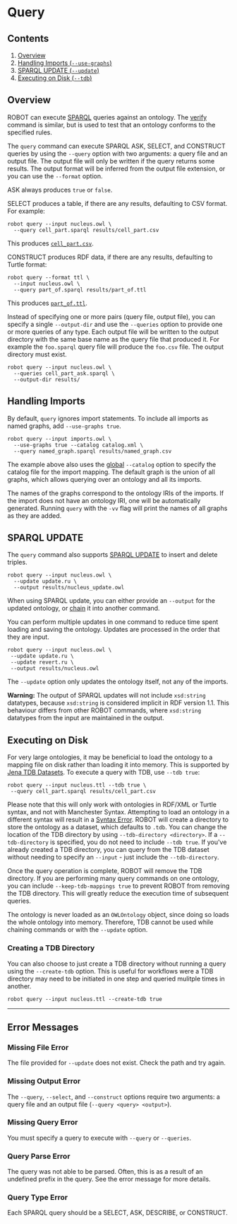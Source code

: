 # Query

## Contents

1. [Overview](#overview)
2. [Handling Imports (`--use-graphs`)](#handling-imports)
3. [SPARQL UPDATE (`--update`)](#sparql-update)
4. [Executing on Disk (`--tdb`)](#executing-on-disk)

## Overview

ROBOT can execute <a href="https://www.w3.org/TR/rdf-sparql-query/" target="_blank">SPARQL</a>
queries against an ontology. The [verify](/verify) command is similar, but is used to test that an ontology conforms to the specified rules.

The `query` command can execute SPARQL ASK, SELECT, and CONSTRUCT queries by using the `--query` option with two arguments: a query file and an output file. The output file will only be written if the query returns some results. The output format will be inferred from the output file extension, or you can use the `--format` option.

ASK always produces `true` or `false`.

SELECT produces a table, if there are any results, defaulting to CSV format. For example:

    robot query --input nucleus.owl \
      --query cell_part.sparql results/cell_part.csv

This produces <a href="/examples/cell_part.csv" target="_blank">`cell_part.csv`</a>.

CONSTRUCT produces RDF data, if there are any results, defaulting to Turtle format:

    robot query --format ttl \
      --input nucleus.owl \
      --query part_of.sparql results/part_of.ttl

This produces <a href="/examples/part_of.ttl" target="_blank">`part_of.ttl`</a>.

Instead of specifying one or more pairs (query file, output file), you can specify a single `--output-dir` and use the `--queries` option to provide one or more queries of any type. Each output file will be written to the output directory with the same base name as the query file that produced it. For example the `foo.sparql` query file will produce the `foo.csv` file. The output directory must exist.

    robot query --input nucleus.owl \
      --queries cell_part_ask.sparql \
      --output-dir results/

## Handling Imports

By default, `query` ignores import statements. To include all imports as named graphs, add `--use-graphs true`. 

    robot query --input imports.owl \
      --use-graphs true --catalog catalog.xml \
      --query named_graph.sparql results/named_graph.csv
      
The example above also uses the [global](/global)  `--catalog` option to specify the catalog file for the import mapping. The default graph is the union of all graphs, which allows querying over an ontology and all its imports.

The names of the graphs correspond to the ontology IRIs of the imports. If the import does not have an ontology IRI, one will be automatically generated. Running `query` with the `-vv` flag will print the names of all graphs as they are added.

## SPARQL UPDATE

The `query` command also supports [SPARQL UPDATE](https://www.w3.org/TR/sparql11-update/) to insert and delete triples.

    robot query --input nucleus.owl \
      --update update.ru \
      --output results/nucleus_update.owl

When using SPARQL update, you can either provide an `--output` for the updated ontology, or [chain](/chaining) it into another command.

You can perform multiple updates in one command to reduce time spent loading and saving the ontology. Updates are processed in the order that they are input.

    robot query --input nucleus.owl \
     --update update.ru \
     --update revert.ru \
     --output results/nucleus.owl

The `--update` option only updates the ontology itself, not any of the imports.

**Warning:** The output of SPARQL updates will not include `xsd:string` datatypes, because `xsd:string` is considered implicit in RDF version 1.1. This behaviour differs from other ROBOT commands, where `xsd:string` datatypes from the input are maintained in the output.

## Executing on Disk

For very large ontologies, it may be beneficial to load the ontology to a mapping file on disk rather than loading it into memory. This is supported by [Jena TDB Datasets](http://jena.apache.org/documentation/tdb/datasets.html). To execute a query with TDB, use `--tdb true`:
 
    robot query --input nucleus.ttl --tdb true \
     --query cell_part.sparql results/cell_part.csv
 
Please note that this will only work with ontologies in RDF/XML or Turtle syntax, and not with Manchester Syntax. Attempting to load an ontology in a different syntax will result in a [Syntax Error](errors#syntax-error). ROBOT will create a directory to store the ontology as a dataset, which defaults to `.tdb`. You can change the location of the TDB directory by using `--tdb-directory <directory>`. If a `--tdb-directory` is specified, you do not need to include `--tdb true`. If you've already created a TDB directory, you can query from the TDB dataset without needing to specify an `--input` - just include the `--tdb-directory`.

Once the query operation is complete, ROBOT will remove the TDB directory. If you are performing many query commands on one ontology, you can include `--keep-tdb-mappings true` to prevent ROBOT from removing the TDB directory. This will greatly reduce the execution time of subsequent queries.

The ontology is never loaded as an `OWLOntology` object, since doing so loads the whole ontology into memory. Therefore, TDB cannot be used while chaining commands or with the `--update` option.

### Creating a TDB Directory

You can also choose to just create a TDB directory without running a query using the `--create-tdb` option. This is useful for workflows were a TDB directory may need to be initiated in one step and queried mulitple times in another.

```
robot query --input nucleus.ttl --create-tdb true
```

---

## Error Messages

### Missing File Error

The file provided for `--update` does not exist. Check the path and try again.

### Missing Output Error

The `--query`, `--select`, and `--construct` options require two arguments: a query file and an output file (`--query <query> <output>`). 

### Missing Query Error

You must specify a query to execute with `--query` or `--queries`.

### Query Parse Error

The query was not able to be parsed. Often, this is as a result of an undefined prefix in the query. See the error message for more details.

### Query Type Error

Each SPARQL query should be a SELECT, ASK, DESCRIBE, or CONSTRUCT.
